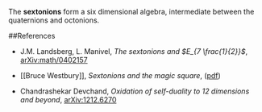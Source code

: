 The **sextonions** form a six dimensional algebra, intermediate between the quaternions and octonions.

##References

* J.M. Landsberg, L. Manivel, _The sextonions and $E_{7 \frac{1}{2}}$_, [arXiv:math/0402157](http://arxiv.org/abs/math/0402157)

* [[Bruce Westbury]], _Sextonions and the magic square_, ([pdf](http://homepages.warwick.ac.uk/~masdbn/sex2.pdf))

* Chandrashekar Devchand, _Oxidation of self-duality to 12 dimensions and beyond_, [arXiv:1212.6270](http://arxiv.org/abs/1212.6270)